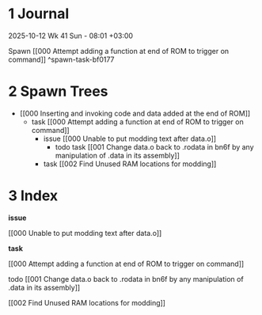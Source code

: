 # 1 Journal

2025-10-12 Wk 41 Sun - 08:01 +03:00

Spawn [[000 Attempt adding a function at end of ROM to trigger on command]] ^spawn-task-bf0177

# 2 Spawn Trees

- [[000 Inserting and invoking code and data added at the end of ROM]]
    - task [[000 Attempt adding a function at end of ROM to trigger on command]]
        - issue [[000 Unable to put modding text after data.o]]
            - todo task [[001 Change data.o back to .rodata in bn6f by any manipulation of .data in its assembly]]
        - task [[002 Find Unused RAM locations for modding]]

# 3 Index

**issue**

[[000 Unable to put modding text after data.o]]

**task**

[[000 Attempt adding a function at end of ROM to trigger on command]]

todo [[001 Change data.o back to .rodata in bn6f by any manipulation of .data in its assembly]]

[[002 Find Unused RAM locations for modding]]